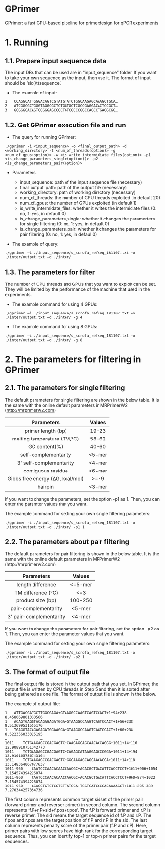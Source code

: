 # GPrimer
GPrimer: a fast GPU-based pipeline for primerdesign for qPCR experiments


# 1. Running
## 1.1. Prepare input sequence data
 The input DBs that can be used are in “input_sequence” folder. If you want to take your own sequence as the input, then use it. The format of input should be ‘sid(\t)sequence’. 
 
- The example of input:
```
1	CCAGGCATTGGGACAGTCGTATGTATCTGGCAAGAGCAAAGCTGCA…
2	ATCGGCGCTGGGTAGGCGCTCTGGTGCTCGCCGAGGACACTCCGCT…
3	GCGGGCACAGTCCGGGAGCCGCTGTCGCCCGGCCAGCCTGAGGCGG…
```

## 1.2. Get GPrimer execution file and run
- The query for running GPrimer:
```
./gprimer -i <input_sequence> -o <final_output_path> -d <working_directory> -t <num_of_threads(option)> -g <num_of_gpus(option)> -w <is_write_intermidiate_files(option)> -p1 <is_change_parameters_single(option))> -p2 <is_change_parameters_pair(option)>
```
- Parameters
  - input_sequence: path of the input sequence file (necessary)
  - final_output_path: path of the output file (necessary)
  - working_directory: path of working directory (necessary)
  - num_of_threads: the number of CPU threads exploited (in default 20)
  - num_of_gpus: the number of GPUs exploited (in default 1)
  - is_write_intermidate_files: whether it writes the intermidiate files (0: no, 1: yes, in default 0)
  - is_change_parameters_single: whether it changes the paramerters for single filtering (0: no, 1: yes, in default 0)
  - is_change_parameters_pair: whether it changes the parameters for pair filtering (0: no, 1: yes, in defaul 0)
  
- The example of query:
```
./gprimer –i ./input_sequence/s_scrofa_refseq_181107.txt –o ./inter/output.txt –d ./inter/ 
```

## 1.3. The parameters for filter
 The number of CPU threads and GPUs that you want to exploit can be set. They will be limited by the performance of the machine that used in the experiments. 
 
- The example command for using 4 GPUs:
```
./gprimer –i ./input_sequence/s_scrofa_refseq_181107.txt –o ./inter/output.txt –d ./inter/ -g 4
```
- The example command for using 8 GPUs:
```
./gprimer –i ./input_sequence/s_scrofa_refseq_181107.txt –o ./inter/output.txt –d ./inter/ -g 8
```

# 2. The parameters for filtering in GPrimer
## 2.1. The parameters for single filtering
The default parameters for single filtering are shown in the below table. It is the same with the online default parameters in MRPrimerW2 (http://mrprimerw2.com)

|Parameters|Values|
|:---:|:---:|
|primer length (bp)|19-23|
|melting temperature (TM,℃)|58-62|
|GC content(%)|40-60|
|self-complementarity|<5-mer|
|3' self-complementarity|<4-mer|
|contiguous residue|<6-mer|
|Gibbs free energy (∆G, kcal/mol)|>=-9|
|hairpin|<3-mer|

If you want to change the parameters, set the option -p1 as 1. Then, you can enter the paramter values that you want.

The example command for setting your own single filtering parameters:
```
./gprimer -i ./input_sequence/s_scrofa_refseq_181107.txt -o ./inter/output.txt -d ./inter/ -p1 1
```

## 2.2. The parameters about pair filtering
 The default parameters for pair filtering is shown in the below table. It is the same with the online default parameters in MRPrimerW2 (http://mrprimerw2.com)
 
|Parameters|Values|
|:---:|:---:|
|length difference|<=5-mer|
|TM difference (℃)|<=3|
|product size (bp)|100-250|
|pair-complementarity|<5-mer|
|3' pair-complementarity|<4-mer|

If you want to change the parameters for pair filtering, set the option –p2 as 1. Then, you can enter the parameter values that you want.

The example command for setting your own single filtering parameters:
```
./gprimer -i ./input_sequence/s_scrofa_refseq_181107.txt -o ./inter/output.txt -d ./inter/ -p2 1
```

## 3. The format of output file
 The final output file is stored in the output path that you set. In GPrimer, the output file is written by CPU threads in Step 5 and then it is sorted after being gathered as one file. The format of output file is shown in the below.
 
The example of output file:
```
1   ATTGACGATGCTTGGCGAGA+GTAAGGCCAAGTCAGTCCACT+1+94+238 8.458069801330566
1   ACAGTGAGGTACAGAGAGATGGA+GTAAGGCCAAGTCAGTCCACT+1+56+238  8.513699531555176
1   TGAGGTACAGAGAGATGGAAGGA+GTAAGGCCAAGTCAGTCCACT+1+60+238  8.522356033325195
…				…				…
1011    TCTGAAGAGCCGACGAGTC+CAAGAGCAGCAACACCAGGG+1011+14+116    12.908910751342773
1011    TCTGAAGAGCCGACGAGTC+CAGAGCATAAGGAGCCCGGA+1011+14+194    12.910165786743164
1011    TCTGAAGAGCCGACGAGTC+GGCAAGAGCAGCAACACCA+1011+14+118 13.148364067077637
1011-960    CAATCCCAACACAACCAACGC+ACACGCTGACATTCACCTCCT+1011+906+1054   7.154574394226074
1011-960    CAATCCCAACACAACCAACGC+ACACGCTGACATTCACCTCCT+960+874+1022    7.154574394226074
1011-960    GGAGCTGTCTCGTCTTATGCA+TGGTCATCCCCACAAAAGCT+1011+205+389 7.270344257354736
```

The first column represents common target sidset of the primer pair (forward primer and reverser primer) in second column. The second column represents ‘f.P+r.P+sid+f.pos+r.pos’. The f.P is forward primer and r.P is reverse primer. The sid means the target sequence id of f.P and r.P. The f.pos and r.pos are the target position of f.P and r.P in the sid. The last column represents penalty score of the primer pair (f.P and r.P). Here, primer pairs with low scores have high rank for the corresponding target sequence. Thus, you can identify top-1 or top-n primer pairs for the target sequences.
